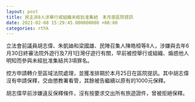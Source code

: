 ```yaml
---
layout: post
title: 民主派8人涉舉行或組織未經批准集結　本月底區院提訊
date: 2021-02-08 15:29:45.000000000 +08:00
categories: rthk
---
```


立法會前議員胡志偉、朱凱廸和梁國雄、民陣召集人陳皓桓等8人，涉嫌與去年6月30日終審法院外遊行及7月1日灣仔遊行有關，早前被控舉行或組織、煽惑他人明知而參與未經批准集結共3項罪名。

控方申請轉介至區域法院處理，並獲准排期於本月25日在區院提訊。其中胡志偉沒有申請保釋，交由懲教署看管，其餘被告繼續以原有的1000元保釋。

胡志偉早前涉嫌違反保釋條件，沒有按要求交出所有旅遊證件，曾被拒絕保釋。

